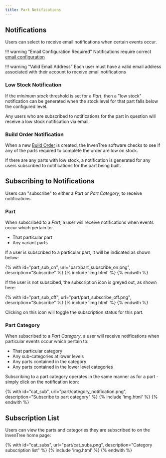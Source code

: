 ```yaml
---
title: Part Notifications
---
```


## Notifications

Users can select to receive email notifications when certain events occur.

!!! warning "Email Configuration Required"
    Notifications require correct [email configuration](../../start/config/#email-settings)

!!! warning "Valid Email Address"
    Each user must have a valid email address associated with their account to receive email notifications

### Low Stock Notification

If the *minimum stock* threshold is set for a *Part*, then a "low stock" notification can be generated when the stock level for that part falls below the configured level.

Any users who are subscribed to notifications for the part in question will receive a low stock notification via email.

### Build Order Notification

When a new [Build Order](../../build/build/) is created, the InvenTree software checks to see if any of the parts required to complete the order are low on stock.

If there are any parts with low stock, a notification is generated for any users subscribed to notifications for the part being built.

## Subscribing to Notifications

Users can "subscribe" to either a *Part* or *Part Category*, to receive notifications.

### Part

When subscribed to a *Part*, a user will receive notifications when events occur which pertain to:

- That particular part
- Any variant parts

If a user is subscribed to a particular part, it will be indicated as shown below:

{% with id="part_sub_on", url="part/part_subscribe_on.png", description="Subscribe" %}
{% include 'img.html' %}
{% endwith %}

If the user is not subscibed, the subscription icon is greyed out, as shown here:

{% with id="part_sub_off", url="part/part_subscribe_off.png", description="Subscribe" %}
{% include 'img.html' %}
{% endwith %}

Clicking on this icon will toggle the subscription status for this part.

### Part Category

When subscribed to a *Part Category*, a user will receive notifications when particular events occur which pertain to:

- That particular category
- Any sub-categories at lower levels
- Any parts contained in the category
- Any parts contained in the lower level categories

Subscribing to a part category operates in the same manner as for a part - simply click on the notification icon:

{% with id="cat_sub", url="part/category_notification.png", description="Subscribe to part category" %}
{% include 'img.html' %}
{% endwith %}

## Subscription List

Users can view the parts and categories they are subscribed to on the InvenTree home page:

{% with id="cat_subs", url="part/cat_subs.png", description="Category subscription list" %}
{% include 'img.html' %}
{% endwith %}
